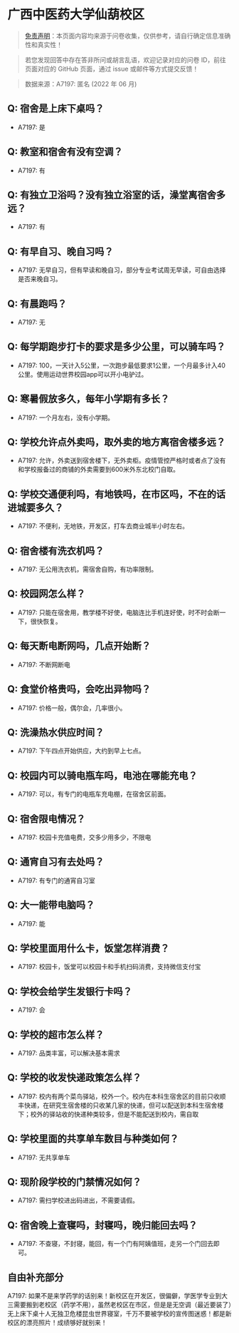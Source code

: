 # 广西中医药大学仙葫校区

> [免责声明](https://colleges.chat/#_3)：本页面内容均来源于问卷收集，仅供参考，请自行确定信息准确性和真实性！

> 若您发现回答中存在答非所问或胡言乱语，欢迎记录对应的问卷 ID，前往页面对应的 GitHub 页面，通过 issue 或邮件等方式提交反馈！

> 数据来源：A7197: 匿名 (2022 年 06 月)

## Q: 宿舍是上床下桌吗？

- A7197: 是

## Q: 教室和宿舍有没有空调？

- A7197: 有

## Q: 有独立卫浴吗？没有独立浴室的话，澡堂离宿舍多远？

- A7197: 有

## Q: 有早自习、晚自习吗？

- A7197: 无早自习，但有早读和晚自习，部分专业考试周无早读，可自由选择是否来晚自习。

## Q: 有晨跑吗？

- A7197: 无

## Q: 每学期跑步打卡的要求是多少公里，可以骑车吗？

- A7197: 100，一天计入5公里，一次跑步最低要求1公里，一个月最多计入40公里。使用运动世界校园app可以开小电驴过。

## Q: 寒暑假放多久，每年小学期有多长？

- A7197: 一个月左右，没有小学期。

## Q: 学校允许点外卖吗，取外卖的地方离宿舍楼多远？

- A7197: 允许，外卖送到宿舍楼下，无外卖柜。疫情管控严格时或者点了没有和学校报备过的商铺的外卖需要到600米外东北校门自取。

## Q: 学校交通便利吗，有地铁吗，在市区吗，不在的话进城要多久？

- A7197: 不便利，无地铁，开发区，打车去商业城半小时左右。

## Q: 宿舍楼有洗衣机吗？

- A7197: 无公用洗衣机，需宿舍自购，有功率限制。

## Q: 校园网怎么样？

- A7197: 只能在宿舍用，教学楼不好使，电脑连比手机连好使，时不时会断一下，很快恢复。

## Q: 每天断电断网吗，几点开始断？

- A7197: 不断网断电

## Q: 食堂价格贵吗，会吃出异物吗？

- A7197: 价格一般，偶尔会，几率很小。

## Q: 洗澡热水供应时间？

- A7197: 下午四点开始供应，大约到早上七点。

## Q: 校园内可以骑电瓶车吗，电池在哪能充电？

- A7197: 可以，有专门的电瓶车充电棚，在宿舍区前面。

## Q: 宿舍限电情况？

- A7197: 校园卡充值电费，交多少用多少，不限电

## Q: 通宵自习有去处吗？

- A7197: 有专门的通宵自习室

## Q: 大一能带电脑吗？

- A7197: 能

## Q: 学校里面用什么卡，饭堂怎样消费？

- A7197: 校园卡，饭堂可以校园卡和手机扫码消费，支持微信支付宝

## Q: 学校会给学生发银行卡吗？

- A7197: 会

## Q: 学校的超市怎么样？

- A7197: 品类丰富，可以解决基本需求

## Q: 学校的收发快递政策怎么样？

- A7197: 校内有两个菜鸟驿站，校外一个。校内在本科生宿舍区的目前只收顺丰快递，在研究生宿舍楼的只收某几家的快递，但可以配送到本科生宿舍楼下；校外的驿站收的快递种类较多，但是不能配送到校内，需自取

## Q: 学校里面的共享单车数目与种类如何？

- A7197: 无共享单车

## Q: 现阶段学校的门禁情况如何？

- A7197: 需扫学校进出码进出，不需要请假。

## Q: 宿舍晚上查寝吗，封寝吗，晚归能回去吗？

- A7197: 不查寝，不封寝，能回，有一个门有阿姨值班，走另一个门回去即可。

## 自由补充部分

A7197: 如果不是来学药学的话别来！新校区在开发区，很偏僻，学医学专业到大三需要搬到老校区（药学不用），虽然老校区在市区，但是是无空调（最近要装了）无上床下桌十人无独卫危楼昆虫世界寝室，千万不要被学校的宣传图迷惑！都是新校区的漂亮照片！成绩够好就别来！